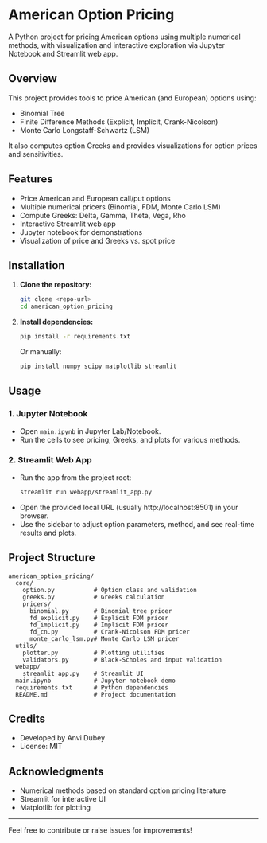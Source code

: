 # American Option Pricing

A Python project for pricing American options using multiple numerical methods, with visualization and interactive exploration via Jupyter Notebook and Streamlit web app.

## Overview
This project provides tools to price American (and European) options using:
- Binomial Tree
- Finite Difference Methods (Explicit, Implicit, Crank-Nicolson)
- Monte Carlo Longstaff-Schwartz (LSM)

It also computes option Greeks and provides visualizations for option prices and sensitivities.

## Features
- Price American and European call/put options
- Multiple numerical pricers (Binomial, FDM, Monte Carlo LSM)
- Compute Greeks: Delta, Gamma, Theta, Vega, Rho
- Interactive Streamlit web app
- Jupyter notebook for demonstrations
- Visualization of price and Greeks vs. spot price

## Installation
1. **Clone the repository:**
   ```bash
   git clone <repo-url>
   cd american_option_pricing
   ```
2. **Install dependencies:**
   ```bash
   pip install -r requirements.txt
   ```
   Or manually:
   ```bash
   pip install numpy scipy matplotlib streamlit
   ```

## Usage

### 1. Jupyter Notebook
- Open `main.ipynb` in Jupyter Lab/Notebook.
- Run the cells to see pricing, Greeks, and plots for various methods.

### 2. Streamlit Web App
- Run the app from the project root:
  ```bash
  streamlit run webapp/streamlit_app.py
  ```
- Open the provided local URL (usually http://localhost:8501) in your browser.
- Use the sidebar to adjust option parameters, method, and see real-time results and plots.

## Project Structure
```
american_option_pricing/
  core/
    option.py           # Option class and validation
    greeks.py           # Greeks calculation
    pricers/
      binomial.py       # Binomial tree pricer
      fd_explicit.py    # Explicit FDM pricer
      fd_implicit.py    # Implicit FDM pricer
      fd_cn.py          # Crank-Nicolson FDM pricer
      monte_carlo_lsm.py# Monte Carlo LSM pricer
  utils/
    plotter.py          # Plotting utilities
    validators.py       # Black-Scholes and input validation
  webapp/
    streamlit_app.py    # Streamlit UI
  main.ipynb            # Jupyter notebook demo
  requirements.txt      # Python dependencies
  README.md             # Project documentation
```

## Credits
- Developed by Anvi Dubey
- License: MIT

## Acknowledgments
- Numerical methods based on standard option pricing literature
- Streamlit for interactive UI
- Matplotlib for plotting

---
Feel free to contribute or raise issues for improvements!